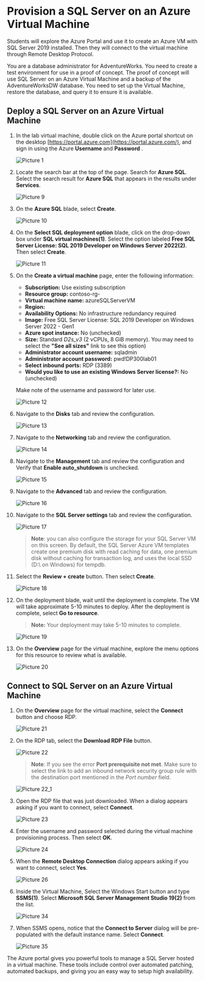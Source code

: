 # Provision a SQL Server on an Azure Virtual Machine

Students will explore the Azure Portal and use it to create an Azure VM with SQL Server 2019 installed. Then they will connect to the virtual machine through Remote Desktop Protocol.

You are a database administrator for AdventureWorks. You need to create a test environment for use in a proof of concept. The proof of concept will use SQL Server on an Azure Virtual Machine and a backup of the AdventureWorksDW database. You need to set up the Virtual Machine, restore the database, and query it to ensure it is available.

## Deploy a SQL Server on an Azure Virtual Machine

1. In the lab virtual machine, double click on the Azure portal shortcut on the desktop [https://portal.azure.com](https://portal.azure.com/), and sign in using the Azure **Username** <inject key="AzureAdUserEmail"></inject> and **Password** <inject key="AzureAdUserPassword"></inject>.

     ![Picture 1](../images/dp-300-L1-001.png)

1. Locate the search bar at the top of the page. Search for **Azure SQL**. Select the search result for **Azure SQL** that appears in the results under **Services**.

    ![Picture 9](../images/lab1-2-updated.png)

1. On the **Azure SQL** blade, select **Create**.

    ![Picture 10](../images/lab1-2-2-updated.png)

1. On the **Select SQL deployment option** blade, click on the drop-down box under **SQL virtual machines(1)**. Select the option labeled **Free SQL Server License: SQL 2019 Developer on Windows Server 2022(2)**. Then select **Create**.

    ![Picture 11](../images/lab1-3-updated.png)

1. On the **Create a virtual machine** page, enter the following information:

    - **Subscription:** Use existing subscription 
    - **Resource group:** contoso-rg-<inject key="Deployment-id" enableCopy="false" />
    - **Virtual machine name:**  azureSQLServerVM
    - **Region:** <inject key="location" enableCopy="false" />
    - **Availability Options:** No infrastructure redundancy required
    - **Image:** Free SQL Server License: SQL 2019 Developer on Windows Server 2022 - Gen1
    - **Azure spot instance:** No (unchecked)
    - **Size:** Standard *D2s_v3* (2 vCPUs, 8 GiB memory). You may need to select the **"See all sizes"** link to see this option)
    - **Administrator account username:** sqladmin
    - **Administrator account password:** pwd!DP300lab01
    - **Select inbound ports:** RDP (3389)
    - **Would you like to use an existing Windows Server license?:** No (unchecked)

    Make note of the username and password for later use.

    ![Picture 12](../images/dp-300-lab01-vm1.png)

1. Navigate to the **Disks** tab and review the configuration.

    ![Picture 13](../images/dp-300-lab01-disk1.png)

1. Navigate to the **Networking** tab and review the configuration.

    ![Picture 14](../images/dp-300-L1-007.png)

1. Navigate to the **Management** tab and review the configuration and Verify that **Enable auto_shutdown** is unchecked.

    ![Picture 15](../images/dp-300-L1-008.png)

1. Navigate to the **Advanced** tab and review the configuration.

    ![Picture 16](../images/dp-300-L1-009.png)

1. Navigate to the **SQL Server settings** tab and review the configuration.

    ![Picture 17](../images/dp-300-L1-0010.png)

    >**Note**: you can also configure the storage for your SQL Server VM on this screen. By default, the SQL Server Azure VM templates create one premium disk with read caching for data, one premium disk without caching for transaction log, and uses the local SSD (D:\ on Windows) for tempdb.

1. Select the **Review + create** button. Then select **Create**.

    ![Picture 18](../images/dp-300-lab01-create1.png)

1. On the deployment blade, wait until the deployment is complete. The VM will take approximate 5-10 minutes to deploy. After the deployment is complete, select  **Go to resource**.

    >**Note:** Your deployment may take 5-10 minutes to complete.

    ![Picture 19](../images/dp-300-lab01-12r.png)

1. On the **Overview** page for the virtual machine, explore the menu options for this resource to review what is available.

    ![Picture 20](../images/dp-300-lab01-overview01.png)

## Connect to SQL Server on an Azure Virtual Machine

1. On the **Overview** page for the virtual machine, select the **Connect** button and choose RDP.

    ![Picture 21](../images/dp-300-lab01-rdp1.png)

1. On the RDP tab, select the **Download RDP File** button.

    ![Picture 22](../images/dp-300-L1-01-002.png)

    >**Note**: If you see the error **Port prerequisite not met**. Make sure to select the link to add an inbound network security group rule with the destination port mentioned in the *Port number* field.

    ![Picture 22_1](../images/dp-300-L1-01-002-2.png)

1. Open the RDP file that was just downloaded. When a dialog appears asking if you want to connect, select **Connect**.

    ![Picture 23](../images/dp-300-L1-01-003.png)

1. Enter the username and password selected during the virtual machine provisioning process. Then select **OK**.

    ![Picture 24](../images/dp-300-L1-01-004.png)

1. When the **Remote Desktop Connection** dialog appears asking if you want to connect, select **Yes**.

    ![Picture 26](../images/dp-300-L1-01-005.png)

1. Inside the Virtual Machine, Select the Windows Start button and type **SSMS(1)**. Select **Microsoft SQL Server Management Studio 19(2)** from the list.  

   ![Picture 34](../images/dp-300-lab01-ssms1.png)

1. When SSMS opens, notice that the **Connect to Server** dialog will be pre-populated with the default instance name. Select **Connect**.

    ![Picture 35](../images/dp-300-L1-01-007.png)

The Azure portal gives you powerful tools to manage a SQL Server hosted in a virtual machine. These tools include control over automated patching, automated backups, and giving you an easy way to setup high availability.
